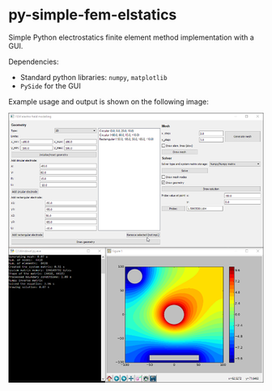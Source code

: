 # py-simple-fem-elstatics
Simple Python electrostatics finite element method implementation with a GUI.

Dependencies:

* Standard python libraries: `numpy`, `matplotlib`
* `PySide` for the GUI

Example usage and output is shown on the following image:

<p align="center"><img class="marginauto" src="misc/example.png"></p>
